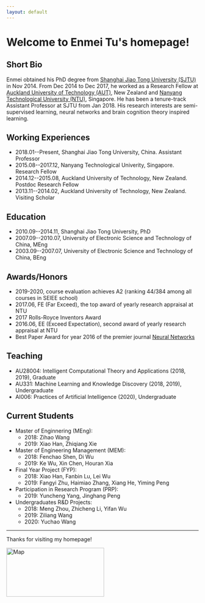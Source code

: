 ```yaml
---
layout: default
---
```


<!-- Text can be **bold**, _italic_, or ~~strikethrough~~.

[Link to another page](./another-page.html).

There should be whitespace between paragraphs.

There should be whitespace between paragraphs. We recommend including a README, or a file with information about your project. -->
# Welcome to Enmei Tu's homepage! 

## Short Bio
Enmei obtained his PhD degree from [Shanghai Jiao Tong University (SJTU)](http://en.sjtu.edu.cn/) in Nov 2014. From Dec 2014 to Dec 2017, he  worked as a Research Fellow at [Auckland University of Technology (AUT)](https://www.aut.ac.nz/), New Zealand and [Nanyang Technological University (NTU)](https://www.ntu.edu.sg), Singapore. He has been a tenure-track Assistant Professor at SJTU from Jan 2018. His research interests are semi-supervised learning, neural networks and brain cognition theory inspired learning. 

## Working Experiences
* 2018.01--Present, Shanghai Jiao Tong University, China. Assistant Professor 
* 2015.08--2017.12, Nanyang Technological Univerity, Singapore. Research Fellow
* 2014.12--2015.08, Auckland University of Technology, New Zealand. Postdoc Research Fellow
* 2013.11--2014.02, Auckland University of Technology, New Zealand. Visiting Scholar

## Education
* 2010.09--2014.11, Shanghai Jiao Tong University, PhD
* 2007.09--2010.07, University of Electronic Science and Technology of China, MEng
* 2003.09--2007.07, University of Electronic Science and Technology of China, BEng

## Awards/Honors
* 2019-2020, course evaluation achieves A2 (ranking 44/384 among all courses in SEIEE school)
* 2017.06, FE (Far Exceed), the top award of yearly research appraisal at NTU
* 2017 Rolls-Royce Inventors Award
* 2016.06, EE (Exceed Expectation), second award of yearly research appraisal at NTU
* Best Paper Award for year 2016 of the premier journal [Neural Networks](https://www.journals.elsevier.com/neural-networks)

## Teaching
* AU28004: Intelligent Computational Theory and Applications (2018, 2019), Graduate
* AU331: Machine Learning and Knowledge Discovery (2018, 2019), Undergraduate
* AI006:  Practices of Artificial Intelligence (2020), Undergraduate

<!--  
## Professional Services
* PC Member of: 
  - 13th Int. Conf. on Neuro-Computing & Evolving Intelligence (NCEI15)
  - International Cybersecurity Data Mining Competition (CDMC2015)
  - InternationalWorkshop on Data Mining for Cybersecurity (DMC2015);
  - Chair of Session WM4: ELM in Prediction, The 7th International Conference on Extreme Learning Machines (ELM2016)
  - The International Conference on Computer Vision & Image Processing (CVIP2017)
  - International Conference on Intelligence Science and Big Data Engineering (IScIDE 2019)
  - the 45th International Conference on Acoustics, Speech, and Signal Processing (ICASSP2019)
  - 26th International Conference on Neural Information Processing (ICONIP2019)
  - The 29th International Joint Conference on Artificial Intelligence (IJCAI2020)
* Reviewer of: 
  - IEEE Transactions on Knowledge and Data Engineering
  - IEEE Transactions on Neural Networks and Learning Systems
  - IEEE Transactions on Industrial Informatics
  - IEEE Transactions on Big Data
  - IEEE Communications Magazine
  - IEEE Transactions on Signal Processing
  - IEEE Transactions on Neural Systems & Rehabilitation Engineering
  - Multimedia Tools and Applications
  - International Journal of Computational Intelligence Systems
  - The Thirty-First AAAI Conference on Artificial Intelligence
  - Neurocomputing
  - Neural Networks
  - Pattern Recognition Letters
  - Applied Soft Computing
  - Sensors
  - Knowledge-Based Systems
  -->
## Current Students 
* Master of Enginnering (MEng):
  - 2018: Zihao Wang
  - 2019: Xiao Han, Zhiqiang Xie
* Master of Engineering Management (MEM):
  - 2018: Fenchao Shen, Di Wu
  - 2019: Ke Wu, Xin Chen, Houran Xia
* Final Year Project (FYP):
  - 2018: Xiao Han, Fanbin Lu, Lei Wu
  - 2019: Fangyi Zhu, Haimiao Zhang, Xiang He, Yiming Peng
* Participation in Research Program (PRP): 
  - 2019: Yuncheng Yang, Jinghang Peng
* Undergraduates R&D Projects: 
  - 2018: Meng Zhou, Zhicheng Li, Yifan Wu
  - 2019: Ziliang Wang
  - 2020: Yuchao Wang
  
  
*******************************************************************
Thanks for visiting my homepage!

<a href="https://www.revolvermaps.com/livestats/56yin1dy3kc/"><img src="//rf.revolvermaps.com/h/m/a/0/ff0000/128/20/56yin1dy3kc.png" width="256" height="128" alt="Map" style="border:0;"></a>



<!-- ### Header 3

```js
// Javascript code with syntax highlighting.
var fun = function lang(l) {
  dateformat.i18n = require('./lang/' + l)
  return true;
}
```

```ruby
# Ruby code with syntax highlighting
GitHubPages::Dependencies.gems.each do |gem, version|
  s.add_dependency(gem, "= #{version}")
end
```

#### Header 4

*   This is an unordered list following a header.
*   This is an unordered list following a header.
*   This is an unordered list following a header.

##### Header 5

1.  This is an ordered list following a header.
2.  This is an ordered list following a header.
3.  This is an ordered list following a header.

###### Header 6

| head1        | head two          | three |
|:-------------|:------------------|:------|
| ok           | good swedish fish | nice  |
| out of stock | good and plenty   | nice  |
| ok           | good `oreos`      | hmm   |
| ok           | good `zoute` drop | yumm  |

### There's a horizontal rule below this.

* * *

### Here is an unordered list:

*   Item foo
*   Item bar
*   Item baz
*   Item zip

### And an ordered list:

1.  Item one
1.  Item two
1.  Item three
1.  Item four

### And a nested list:

- level 1 item
  - level 2 item
  - level 2 item
    - level 3 item
    - level 3 item
- level 1 item
  - level 2 item
  - level 2 item
  - level 2 item
- level 1 item
  - level 2 item
  - level 2 item
- level 1 item

### Small image

![Octocat](https://github.githubassets.com/images/icons/emoji/octocat.png)

### Large image

![Branching](https://guides.github.com/activities/hello-world/branching.png)


### Definition lists can be used with HTML syntax.

<dl>
<dt>Name</dt>
<dd>Godzilla</dd>
<dt>Born</dt>
<dd>1952</dd>
<dt>Birthplace</dt>
<dd>Japan</dd>
<dt>Color</dt>
<dd>Green</dd>
</dl> -->


<!-- ```
Long, single-line code blocks should not wrap. They should horizontally scroll if they are too long. This line should be long enough to demonstrate this.
```

```
The final element.
``` -->
